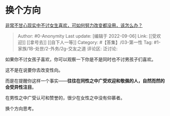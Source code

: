 # 换个方向
[非常不甘心现实中不讨女生喜欢，可如何努力改变都没用，该怎么办？](https://www.zhihu.com/question/458619932/answer/2661781030)

> Author: #0-Anonymity
> Last update: [编辑于 2022-09-06]
> Link: [[受欢迎]] [[拿号去]] [[自下人一等]]
> Category: #【答集】/03-第一性
> Tag: #1-家族/1B-处世/2-外务/2g-交友之道
> 评论区:
> 泛讨论:

如果你不讨女孩子喜欢，你可以观察一下你是不是同时也不讨男孩子们喜欢。

这不是在说要你去改变性向。

而是在提醒你这样一个事实——**往往在同性之中广受欢迎和敬佩的人，自然而然的会受异性注目**。

在男性之中广受认可和赞誉的，很少在女性之中没有仰慕者。

换个方向思考。
